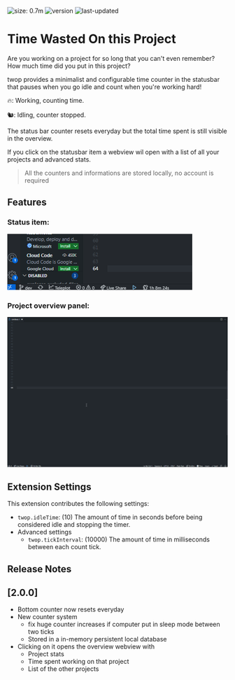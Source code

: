 ![size: 0.7m](https://img.shields.io/badge/size-0.7m-blue?style=flat-square&logo=data:image/svg+xml;base64,PHN2ZyB4bWxucz0iaHR0cDovL3d3dy53My5vcmcvMjAwMC9zdmciIHhtbG5zOnhsaW5rPSJodHRwOi8vd3d3LnczLm9yZy8xOTk5L3hsaW5rIiBhcmlhLWhpZGRlbj0idHJ1ZSIgcm9sZT0iaW1nIgogICAgY2xhc3M9Imljb25pZnkgaWNvbmlmeS0tbWRpIiB3aWR0aD0iMzIiIGhlaWdodD0iMzIiIHByZXNlcnZlQXNwZWN0UmF0aW89InhNaWRZTWlkIG1lZXQiIHZpZXdCb3g9IjAgMCAyNCAyNCI+CiAgICA8cGF0aCBkPSJNNSAyMGgxNHYtMkg1bTE0LTloLTRWM0g5djZINWw3IDdsNy03eiIgZmlsbD0id2hpdGUiPjwvcGF0aD4KPC9zdmc+)
![version](https://img.shields.io/visual-studio-marketplace/v/rafaelmartinez.twop?style=flat-square)
![last-updated](https://img.shields.io/visual-studio-marketplace/last-updated/rafaelmartinez.twop?style=flat-square)

# Time Wasted On this Project

Are you working on a project for so long that you can't even remember?
How much time did you put in this project?

twop provides a minimalist and configurable time counter in the statusbar that pauses when you go idle and count when you're working hard!

🔥: Working, counting time.

🐿️: Idling,  counter stopped.

The status bar counter resets everyday but the total time spent is still visible in the overview.

If you click on the statusbar item a webview wil open with a list of all your projects and advanced stats.

> All the counters and informations are stored locally, no account is required

## Features

### Status item:
![status item](images/status-item.gif)

### Project overview panel:
![status item](images/popup.gif)


## Extension Settings

This extension contributes the following settings:

* `twop.idleTime`: (10) The amount of time in seconds before being considered idle and stopping the timer.
* Advanced settings
    * `twop.tickInterval`: (10000) The amount of time in milliseconds between each count tick.

## Release Notes

## [2.0.0]

- Bottom counter now resets everyday
- New counter system
    - fix huge counter increases if computer put in sleep mode between two ticks
    - Stored in a in-memory persistent local database
- Clicking on it opens the overview webview with
    - Project stats
    - Time spent working on that project
    - List of the other projects